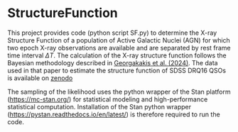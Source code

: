 # StructureFunction

This project provides code (python script SF.py) to determine the X-ray Structure Function of a population of Active Galactic Nuclei (AGN) for which two epoch X-ray observations are available and are separated by rest frame time interval $\Delta T$. The calculation of the X-ray structure function follows the Bayesian methodology described in [Georgakakis et al. (2024)](https://arxiv.org/abs/2401.17285). The data used in that paper to estimate the structure function of SDSS DRQ16 QSOs is available on [zenodo](https://zenodo.org/records/10560969)

The sampling of the likelihood uses the python wrapper of the Stan platform (https://mc-stan.org/) for statistical modeling and high-performance statistical computation. Installation of the Stan python wrapper (https://pystan.readthedocs.io/en/latest/) is therefore required to run the code. 